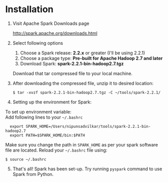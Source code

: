 # Installation

1. Visit Apache Spark Downloads page

    http://spark.apache.org/downloads.html

2. Select following options
    1. Choose a Spark release: **2.2.x** or greater (I'll be using 2.2.1)
    2. Choose a package type:  **Pre-built for Apache Hadoop 2.7 and later**
    3. Download Spark: **spark-2.2.1-bin-hadoop2.7.tgz**

    Download that tar compressed file to your local machine.

3. After downloading the compressed file, unzip it to desired location:

    `$ tar -xvzf spark-2.2.1-bin-hadoop2.7.tgz -C ~/tools/spark-2.2.1/`

4. Setting up the environment for Spark:

  To set up environment variable: <br>
  Add following lines to your `~/.bashrc`

```
  export SPARK_HOME=/Users/nipunsadvilkar/tools/spark-2.2.1-bin-hadoop2.7
  export PATH=$SPARK_HOME/bin:$PATH
```


   Make sure you change the path in `SPARK_HOME` as per your spark software file are located.
   Reload your `~/.bashrc` file using:

  ```
  $ source ~/.bashrc
  ```

5. That's all! Spark has been set-up. Try running `pyspark` command to use Spark from Python.
